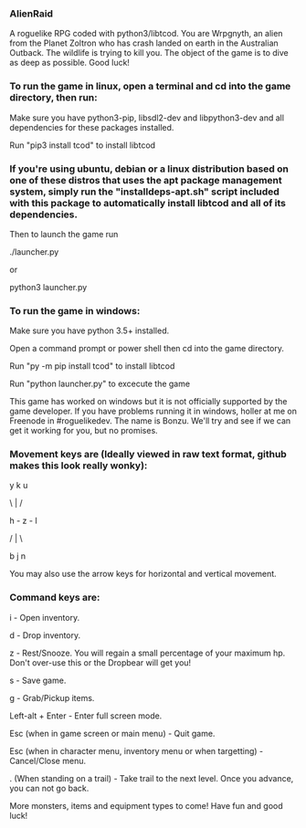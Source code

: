 ### AlienRaid
A roguelike RPG coded with python3/libtcod. You are Wrpgnyth, an alien from the Planet Zoltron who has crash landed on earth in the Australian Outback. The wildlife is trying to kill you. The object of the game is to dive as deep as possible. Good luck! 

### To run the game in linux, open a terminal and cd into the game directory, then run:

Make sure you have python3-pip, libsdl2-dev and libpython3-dev and all dependencies for these packages installed.

Run "pip3 install tcod" to install libtcod

### If you're using ubuntu, debian or a linux distribution based on one of these distros that uses the apt package management system, simply run the "installdeps-apt.sh" script included with this package to automatically install libtcod and all of its dependencies.

Then to launch the game run
 
./launcher.py

or

python3 launcher.py



### To run the game in windows:

Make sure you have python 3.5+ installed.

Open a command prompt or power shell then cd into the game directory.

Run "py -m pip install tcod" to install libtcod

Run "python launcher.py" to excecute the game

This game has worked on windows but it is not officially supported by the game developer. If you have problems running it in windows, holler at me on Freenode in #roguelikedev. The name is Bonzu. We'll try and see if we can get it working for you, but no promises.

### Movement keys are (Ideally viewed in raw text format, github makes this look really wonky):
 
 y   k   u
 
  \  |  / 
 
 h - z - l
 
 /   |  \
 
 b   j   n
 

You may also use the arrow keys for horizontal and vertical movement.
 

### Command keys are:

i - Open inventory.

d - Drop inventory.

z - Rest/Snooze. You will regain a small percentage of your maximum hp. Don't over-use this or the Dropbear will get you!

s - Save game.

g - Grab/Pickup items.

Left-alt + Enter - Enter full screen mode.

Esc (when in game screen or main menu) - Quit game.

Esc (when in character menu, inventory menu or when targetting) - Cancel/Close menu.

. (When standing on a trail) - Take trail to the next level. Once you advance, you can not go back.

More monsters, items and equipment types to come! Have fun and good luck!
